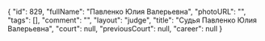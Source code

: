{
    "id": 829,
    "fullName": "Павленко Юлия Валерьевна",
    "photoURL": "",
    "tags": [],
    "comment": "",
    "layout": "judge",
    "title": "Судья Павленко Юлия Валерьевна",
    "court": null,
    "previousCourt": null,
    "career": null
}